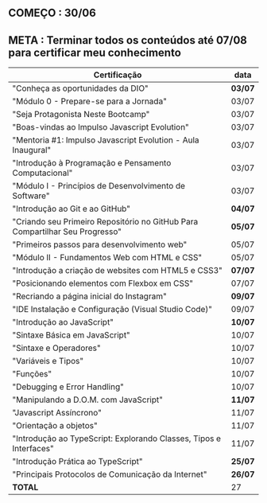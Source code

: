 ## COMEÇO : 30/06 
## META : Terminar todos os conteúdos até 07/08 para certificar meu conhecimento

|                            Certificação                                     |    data    |
|-----------------------------------------------------------------------------|------------|
| "Conheça as oportunidades da DIO"                                           | **03/07**  |
| "Módulo 0 - Prepare-se para a Jornada"                                      |   03/07    |
| "Seja Protagonista Neste Bootcamp"                                          |   03/07    |
| "Boas-vindas ao Impulso Javascript Evolution"                               |   03/07    |
| "Mentoria #1: Impulso Javascript Evolution - Aula Inaugural"                |   03/07    |
| "Introdução à Programação e Pensamento Computacional"                       |   03/07    |
| "Módulo I - Princípios de Desenvolvimento de Software"                      |   03/07    |
| "Introdução ao Git e ao GitHub"                                             | **04/07**  | 
| "Criando seu Primeiro Repositório no GitHub Para Compartilhar Seu Progresso"| **05/07**  |
| "Primeiros passos para desenvolvimento web"                                 |   05/07    |
| "Módulo II - Fundamentos Web com HTML e CSS"                                |   05/07    |
| "Introdução a criação de websites com HTML5 e CSS3"                         | **07/07**  |
| "Posicionando elementos com Flexbox em CSS"                                 |   07/07    |
| "Recriando a página inicial do Instagram"                                   | **09/07**  |
| "IDE Instalação e Configuração (Visual Studio Code)"                        |   09/07    |
| "Introdução ao JavaScript"                                                  | **10/07**  |
| "Sintaxe Básica em JavaScript"                                              |   10/07    |
| "Sintaxe e Operadores"                                                      |   10/07    |
| "Variáveis e Tipos"                                                         |   10/07    |
| "Funções"                                                                   |   10/07    |
| "Debugging e Error Handling"                                                |   10/07    |
| "Manipulando a D.O.M. com JavaScript"                                       | **11/07**  |
| "Javascript Assíncrono"                                                     |   11/07    |
| "Orientação a objetos"                                                      |   11/07    |
| "Introdução ao TypeScript: Explorando Classes, Tipos e Interfaces"          |   11/07    |
| "Introdução Prática ao TypeScript"                                          | **25/07**  |
| "Principais Protocolos de Comunicação da Internet"                          | **26/07**  |
|                               **TOTAL**                                     |     27     |
